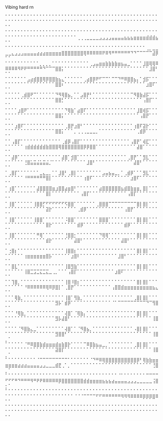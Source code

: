 Vibing hard rn

⠁⠁⠁⠁⠁⠁⠁⠁⠁⠁⠁⠁⠁⠁⠁⠁⠁⠁⠁⠁⠁⠁⠁⠁⠁⠁⠁⠁⠁⠁⠁⠁⠁⠁⠁⠁⠁⠁⠁⠁⠁⠁⠁⠁⠁⠁⠁⠁⠁⠁⠁⠁⠁⠁⠁⠁⠁⠁⠁⠁⠁⠁⠁⠁⠁⠁⠁⠁⠁⠁⠁⠁⠁⠁⠁⠁⠁⠁⠁⠁⠁⠁⠁⠁⠁⠁⠁⠁⠁⠁⠁⠁⠁⠁⠁⠁⠁⠁⠁⠁
⠁⠁⠁⠁⠁⠁⠁⠁⠁⠁⠁⠁⠁⠁⠁⠁⠁⠁⠁⠁⠁⠁⠁⠁⠁⠁⠁⠁⠁⠁⠁⠁⠁⠁⠁⠁⠁⠁⠁⠁⠁⠁⠁⠁⠁⠁⠁⠁⠁⠁⠁⠁⠁⠁⠁⠁⠁⠁⠁⠁⠁⠁⠁⠁⠁⠁⠁⠁⠁⠁⠁⠁⢀⢀⢀⣀⣀⣀⣀⣠⣠⣠⣠⣤⣤⣤⣤⣦⣦⣦⣶⣶⣶⣶⣾⣾⣾⣦⠁⠁
⠁⠁⠁⠁⠁⠁⠁⠁⠁⠁⠁⠁⠁⠁⠁⠁⠁⠁⠁⠁⠁⠁⠁⠁⠁⠁⠁⠁⠁⠁⠁⠁⠁⠁⠁⠁⠁⠁⠁⠁⠁⠁⠁⠁⠁⢀⡀⣀⣀⣀⣀⣄⣠⣠⣠⣤⣤⣤⣤⣴⣴⣴⣶⣶⣶⣶⣶⣿⣿⣿⣿⣿⣿⣿⢿⠿⠿⠿⠿⠿⠟⠿⠻⠛⠛⠛⠛⠛⠛⠙⠙⠉⠉⠉⠉⠉⣼⡿⠁⠁
⠁⠁⠁⠁⠁⠁⠁⠁⠁⠁⠁⡀⡀⡀⡀⠁⠁⠁⠁⠁⠁⠁⠁⠁⠁⠁⠁⢀⣠⣤⣶⣶⣷⣷⣷⣷⣶⣦⣤⣀⠁⠁⠁⠁⣸⣿⢿⢿⠿⠿⠿⠿⠿⠻⠟⠟⠛⠛⠛⠛⠛⠙⠉⠉⠉⣿⣿⡅⠁⠁⠁⠁⠁⠁⠁⠁⠁⠁⠁⠁⠁⠁⠁⠁⠁⠁⠁⠁⠁⠁⠁⠁⠁⠁⠁⣸⣿⠃⠁⠁
⠁⠁⠁⠁⠁⠁⠁⣠⣴⣾⣿⣿⢿⡿⣿⣿⣷⣦⣄⠁⠁⠁⠁⠁⠁⢀⣴⣿⡿⠟⠋⠉⠉⠁⠉⠉⠙⠛⠿⣿⣿⣦⡄⠁⣺⡯⠁⠁⠁⠁⠁⠁⠁⠁⠁⠁⠁⠁⠁⠁⠁⠁⠁⠁⠁⣿⣿⠆⠁⠁⠁⠁⠁⠁⠁⠁⠁⠁⠁⠁⠁⠁⠁⠁⠁⠁⠁⠁⠁⠁⠁⠁⠁⠁⣰⣿⠏⠁⠁⠁
⠁⠁⠁⠁⠁⢀⣾⣿⠟⠉⠁⠁⠁⠁⠁⠁⠙⠻⢿⣿⣦⡀⠁⠁⣠⣿⡟⠃⠁⠁⠁⠁⠁⠁⠁⠁⠁⠁⠁⠁⠉⠻⣿⣷⣼⡯⠁⠁⠁⠁⠁⠁⠁⠁⠁⠁⠁⠁⠁⠁⠁⠁⠁⠁⠁⣿⣿⡃⠁⠁⠁⠁⠁⠁⠁⠁⠁⠁⠁⠁⠁⠁⠁⠁⠁⠁⠁⠁⠁⠁⠁⠁⠁⢠⣿⡏⠁⠁⠁⠁
⠁⠁⠁⠁⣰⣿⠟⠁⠁⠁⠁⠁⠁⠁⠁⠁⠁⠁⠁⠙⢿⣷⠁⣴⣿⠏⠁⠁⠁⠁⠁⠁⠁⠁⠁⠁⠁⠁⠁⠁⠁⠁⣸⣿⢾⡯⠁⠁⠁⠁⠁⠁⠁⠁⠁⠁⠁⠁⠁⠁⠁⠁⠁⠁⠁⣿⣿⡅⠁⠁⠁⠁⠁⠁⠁⠁⠁⠁⠁⠁⠁⠁⠁⠁⠁⠁⠁⠁⠁⠁⠁⠁⢠⣿⡟⠁⠁⠁⠁⠁
⠁⠁⠁⣰⣿⠏⠁⠁⠁⠁⠁⠁⠁⠁⠁⠁⠁⠁⠁⢀⣿⡟⣰⣿⠃⠁⠁⠁⠁⠁⠁⠁⠁⠁⠁⠁⠁⠁⠁⠁⠁⢰⣿⠏⣽⡗⠁⠁⠁⠁⠁⠁⠁⠁⠁⠁⠁⠁⠁⠁⠁⠁⠁⠁⠁⣿⣿⡅⠁⠁⠁⡀⢀⢀⢀⣀⣀⣀⡀⠁⠁⠁⠁⠁⠁⠁⠁⠁⠁⠁⠁⢀⣾⡿⠁⠁⠁⠁⠁⠁
⠁⠁⢠⣿⡏⠁⠁⠁⠁⠁⠁⠁⠁⠁⠁⠁⠁⠁⢀⣾⡿⢠⣿⡏⠁⠁⠁⠁⠁⠁⠁⠁⠁⠁⠁⠁⠁⠁⠁⠁⢠⣿⡟⠁⢾⣏⠁⠁⠁⠁⠁⠁⠁⠁⠁⢰⣾⣾⣾⣾⣾⣾⣷⣿⣿⣿⢿⣿⣿⣿⣿⣿⣿⣿⡿⡿⣿⣿⠁⠁⠁⠁⠁⠁⠁⠁⠁⠁⠁⠁⠁⣼⣿⠁⠁⠁⠁⠁⠁⠁
⠁⠁⣼⡿⠁⠁⠁⠁⠁⠁⠁⠁⠁⠁⠁⠁⠁⠁⣼⣿⠁⣺⣿⠁⠁⠁⠁⠁⠁⠁⠁⠁⠁⠁⠁⠁⠁⠁⠁⢀⣿⡟⠁⠁⣻⣇⠁⠁⠁⠁⠁⠁⠁⠁⠁⢘⣿⣥⣭⣬⣥⣭⣬⡈⠁⠁⠁⠁⠁⠁⠁⠁⠁⠁⠁⣸⣿⠃⠁⠁⠁⠁⠁⠁⠁⠁⠁⠁⠁⠁⣼⣿⠃⠁⠁⠁⠁⠁⠁⠁
⠁⢀⣿⡏⠁⠁⠁⠁⠁⠁⠁⣀⣄⣀⡀⠁⠁⣸⣿⠃⢀⣿⡇⠁⠁⠁⠁⠁⠁⠁⠁⣠⣤⣦⣤⣀⡀⠁⢀⣾⡿⠁⠁⠁⣻⣇⠁⠁⠁⠁⠁⠁⠁⠁⠁⠘⠛⠛⠛⠛⠛⠛⣿⡇⠁⠁⠁⠁⠁⠁⠁⠁⠁⠁⢰⣿⠏⠁⠁⠁⠁⠁⠁⠁⠁⠁⠁⠁⠁⣰⣿⠏⠁⠁⠁⠁⠁⠁⠁⠁
⠁⢰⣿⠁⠁⠁⠁⠁⠁⠁⣼⣿⣿⣿⣿⣶⣰⣿⣿⣴⣶⣿⠃⠁⠁⠁⠁⠁⠁⠁⣴⣿⣿⣿⣿⣿⣿⣦⣾⣿⣷⣶⣶⡀⣿⡇⠁⠁⠁⠁⠁⠁⠁⠁⠁⠁⠁⠁⠁⠁⠁⠁⣿⡇⠁⠁⠁⠁⠁⠁⠁⠁⠁⢠⣿⡏⠁⠁⠁⠁⠁⠁⠁⠁⠁⠁⠁⠁⢠⣿⡏⠁⠁⠁⠁⠁⠁⠁⠁⠁
⠁⢸⣿⠁⠁⠁⠁⠁⠁⢸⣿⣿⡋⠋⠋⠋⠋⠋⠋⠫⣿⣿⠁⠁⠁⠁⠁⠁⠁⢀⣿⣿⣿⠉⠉⠉⠉⠉⠉⠉⠉⠉⣿⡇⣿⡇⠁⠁⠁⠁⠁⠁⠁⠁⠁⠁⠁⠁⠁⠁⠁⠁⣽⡗⠁⠁⠁⠁⠁⠁⠁⠁⢀⣾⡿⠁⠁⠁⠁⠁⠁⠁⠁⠁⠁⠁⠁⢠⣿⡟⠁⠁⠁⠁⠁⠁⠁⠁⠁⠁
⠁⢸⣿⠁⠁⠁⠁⠁⠁⢸⣿⣿⠁⠁⠁⠁⠁⠁⠁⠨⣿⣿⠁⠁⠁⠁⠁⠁⠁⠁⣿⣿⣿⠁⠁⠁⠁⠁⠁⠁⠁⠁⣿⡇⣿⡇⠁⠁⠁⠁⠁⠁⠁⠁⠁⠁⠁⠁⠁⠁⠁⠁⣿⡗⠁⠁⠁⠁⠁⠁⠁⠁⣾⡿⠁⠁⠁⠁⠁⠁⠁⠁⠁⠁⠁⠁⠁⣾⡿⠁⠁⠁⠁⠁⠁⠁⠁⠁⠁⠁
⠁⢸⣿⠁⠁⠁⠁⠁⠁⠁⠛⢿⠁⠁⠁⠁⠁⠁⠁⢘⣿⣿⡂⠁⠁⠁⠁⠁⠁⠁⠙⢿⢿⠁⠁⠁⠁⠁⠁⠁⠁⠁⣿⡇⣿⡇⠁⠁⠁⠁⠁⠁⠁⠁⠁⠁⠁⠁⠁⠁⠁⠁⣾⡗⠁⠁⠁⠁⠁⠁⠁⣼⣿⠃⠁⠁⠁⠁⠁⠁⠁⠁⠁⠁⠁⠁⣼⣿⠃⠁⠁⠁⠁⠁⠁⠁⠁⠁⠁⠁
⠁⢐⣿⡆⠁⠁⠁⠁⠁⠁⠁⠁⠁⠁⠁⠁⠁⠁⠁⢸⣿⣿⡆⠁⠁⠁⠁⠁⠁⠁⠁⠁⠁⠁⠁⠁⠁⠁⠁⠁⠁⠁⣿⡇⣿⡇⠁⠁⠁⠁⠁⠁⠁⠁⠁⢰⣶⣶⣶⣶⣶⣶⣿⡧⠁⠁⠁⠁⠁⠁⣰⣿⠇⠁⠁⠁⠁⠁⠁⠁⠁⠁⠁⠁⠁⣸⣿⠃⠁⠁⠁⠁⠁⠁⠁⠁⠁⠁⠁⠁
⠁⠁⣿⣇⠁⠁⠁⠁⠁⠁⠁⠁⠁⠁⠁⠁⠁⠁⠁⢸⣿⣻⣷⠁⠁⠁⠁⠁⠁⠁⠁⠁⠁⠁⠁⠁⠁⠁⠁⠁⠁⠁⣿⡇⣿⡇⠁⠁⠁⠁⠁⠁⠁⠁⠁⢸⣿⣉⣩⣉⣍⣉⣍⣀⢀⡀⠁⠁⠁⢠⣿⡏⠁⠁⠁⠁⠁⠁⠁⠁⠁⠁⠁⠁⣰⣿⠏⠁⠁⠁⠁⠁⠁⠁⠁⠁⠁⠁⠁⠁
⠁⠁⢹⣿⡀⠁⠁⠁⠁⠁⠁⠁⠁⠁⠁⠁⠁⠁⠁⢸⣿⠸⣿⡆⠁⠁⠁⠁⠁⠁⠁⠁⠁⠁⠁⠁⠁⠁⠁⠁⠁⠁⣿⡇⣿⡇⠁⠁⠁⠁⠁⠁⠁⠁⠁⠘⠿⠿⠿⠿⠿⠿⢿⠿⡿⣿⡇⠁⢀⣿⡟⠁⠁⠁⠁⠁⠁⠁⠁⠁⠁⠁⠁⢠⣿⣿⣾⣶⣶⣶⣶⣶⣶⣶⣶⣶⣦⣄⠁⠁
⠁⠁⠁⢿⣷⡀⠁⠁⠁⠁⠁⠁⠁⠁⠁⠁⠁⠁⠁⢸⣿⠁⢻⣷⡀⠁⠁⠁⠁⠁⠁⠁⠁⠁⠁⠁⠁⠁⠁⠁⠁⢀⣿⡇⣿⡇⠁⠁⠁⠁⠁⠁⠁⠁⠁⠁⠁⠁⠁⠁⠁⠁⠁⠁⠁⣻⡧⠁⣾⡿⠁⠁⠁⠁⠁⠁⠁⠁⠁⠁⠁⠁⠁⠈⠁⠉⠉⠉⠉⠉⠉⠉⠉⠉⠙⠉⢻⣿⠁⠁
⠁⠁⠁⠘⢿⣷⡀⠁⠁⠁⠁⠁⠁⠁⠁⠁⠁⠁⠁⢼⣿⠁⠈⢿⣷⡄⠁⠁⠁⠁⠁⠁⠁⠁⠁⠁⠁⠁⠁⠁⠁⠁⣿⡇⣿⡇⠁⠁⠁⠁⠁⠁⠁⠁⠁⠁⠁⠁⠁⠁⠁⠁⠁⠁⠁⣻⡧⣼⣿⠃⠁⠁⠁⠁⠁⠁⠁⠁⠁⠁⠁⠁⠁⠁⠁⠁⠁⠁⠁⠁⠁⠁⠁⠁⠁⠁⢸⣿⠁⠁
⠁⠁⠁⠁⠈⠻⣿⣷⣄⣀⠁⠁⠁⠁⠁⠁⠁⠁⠁⢼⣿⠁⠁⠈⠻⣿⣦⡀⠁⠁⠁⠁⠁⠁⠁⠁⠁⠁⠁⠁⠁⠠⣿⡇⣿⡇⠁⠁⠁⠁⠁⠁⠁⠁⠁⠁⠁⠁⠁⠁⠁⠁⠁⠁⠁⣻⣿⣿⠃⠁⠁⠁⠁⠁⠁⠁⠁⠁⠁⠁⠁⠁⠁⠁⠁⠁⠁⠁⠁⠁⠁⠁⠁⠁⠁⠁⢸⣿⡀⠁
⠁⠁⠁⠁⠁⠁⠈⠛⠿⣿⣿⣷⣾⣶⣶⣶⣾⣶⣷⣿⡗⠁⠁⠁⠁⠉⠿⣿⣷⣦⣤⣀⡀⠁⠁⠁⠁⠁⠁⠁⠁⢀⣿⡇⣿⡇⠁⠁⠁⠁⠁⠁⠁⠁⠁⠁⠁⠁⠁⠁⠁⠁⠁⠁⠁⣽⣿⡏⠁⠁⠁⠁⠁⠁⠁⠁⠁⠁⠁⠁⠁⠁⠁⠁⠁⠁⠁⠁⠁⠁⠁⠁⠁⠁⠁⠁⢸⣿⡀⠁
⠁⠁⠁⠁⠁⠁⠁⠁⠁⠁⠈⠉⠉⠉⠉⠉⠉⠉⠉⠉⠁⠁⠁⠁⠁⠁⠁⠈⠙⠛⠿⢿⣿⣿⣿⣿⣿⣿⣿⣿⣿⣿⡿⠃⢿⣷⣷⣶⣶⣶⣶⣶⣶⣴⣴⣴⣤⣤⣤⣤⣠⣠⣀⣀⣀⣾⣟⢀⠁⡀⠁⠁⠁⠁⠁⠁⠁⠁⠁⠁⠁⠁⠁⠁⠁⠁⠁⠁⠁⠁⠁⠁⠁⠁⠁⠁⢘⣿⡀⠁
⠁⠁⠁⠁⠁⠁⠁⠁⠁⠁⠁⠁⠁⠁⠁⠁⠁⠁⠁⠁⠁⠁⠁⠁⠁⠁⠁⠁⠁⠁⠁⠁⠁⠁⠁⠁⠈⠁⠁⠁⠁⠁⠁⠁⠁⠉⠉⠉⠉⠋⠋⠋⠛⠙⠛⠛⠛⠻⠛⠟⠟⠿⠿⠿⠿⠿⡿⣿⣿⣿⣿⣿⣿⣿⣾⣾⣶⣶⣶⣶⣦⣦⣦⣴⣤⣤⣤⣤⣠⣠⣠⣀⣀⣀⣀⣀⢨⣿⡂⠁
⠁⠁⠁⠁⠁⠁⠁⠁⠁⠁⠁⠁⠁⠁⠁⠁⠁⠁⠁⠁⠁⠁⠁⠁⠁⠁⠁⠁⠁⠁⠁⠁⠁⠁⠁⠁⠁⠁⠁⠁⠁⠁⠁⠁⠁⠁⠁⠁⠁⠁⠁⠁⠁⠁⠁⠁⠁⠁⠁⠁⠁⠁⠁⠁⠁⠁⠁⠁⠁⠁⠁⠈⠈⠈⠉⠉⠉⠉⠋⠋⠛⠛⠛⠛⠛⠛⠻⠻⠻⠿⠿⠿⠿⡿⡿⡿⣿⠿⠁⠁
⠁⠁⠁⠁⠁⠁⠁⠁⠁⠁⠁⠁⠁⠁⠁⠁⠁⠁⠁⠁⠁⠁⠁⠁⠁⠁⠁⠁⠁⠁⠁⠁⠁⠁⠁⠁⠁⠁⠁⠁⠁⠁⠁⠁⠁⠁⠁⠁⠁⠁⠁⠁⠁⠁⠁⠁⠁⠁⠁⠁⠁⠁⠁⠁⠁⠁⠁⠁⠁⠁⠁⠁⠁⠁⠁⠁⠁⠁⠁⠁⠁⠁⠁⠁⠁⠁⠁⠁⠁⠁⠁⠁⠁⠁⠁⠁⠁⠁⠁⠁
